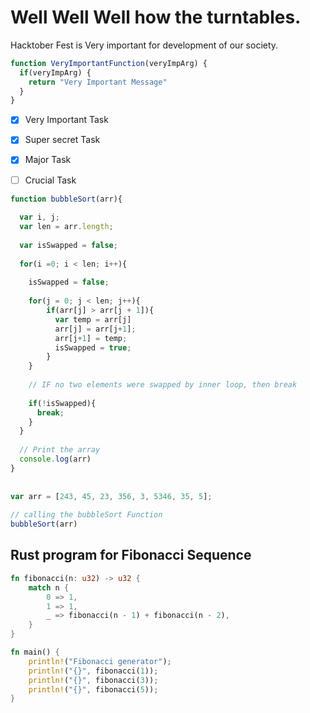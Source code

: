 
Well Well Well how the turntables.
=======
Hacktober Fest is Very important for development of our society.

```javascript
function VeryImportantFunction(veryImpArg) {
  if(veryImpArg) {
    return "Very Important Message"
  }
}
```

- [x] Very Important Task
- [x] Super secret Task
- [x] Major Task
- [ ] Crucial Task





```javascript
function bubbleSort(arr){
   
  var i, j;
  var len = arr.length;
   
  var isSwapped = false;
   
  for(i =0; i < len; i++){
     
    isSwapped = false;
     
    for(j = 0; j < len; j++){
        if(arr[j] > arr[j + 1]){
          var temp = arr[j]
          arr[j] = arr[j+1];
          arr[j+1] = temp;
          isSwapped = true;
        }
    }
     
    // IF no two elements were swapped by inner loop, then break
     
    if(!isSwapped){
      break;
    }
  }
   
  // Print the array
  console.log(arr)
}
 
 
var arr = [243, 45, 23, 356, 3, 5346, 35, 5];
 
// calling the bubbleSort Function
bubbleSort(arr)


```




## Rust program for Fibonacci Sequence

``` rust
fn fibonacci(n: u32) -> u32 {
    match n {
        0 => 1,
        1 => 1,
        _ => fibonacci(n - 1) + fibonacci(n - 2),
    }
}

fn main() {
    println!("Fibonacci generator");
    println!("{}", fibonacci(1));
    println!("{}", fibonacci(3));
    println!("{}", fibonacci(5));
}

```
